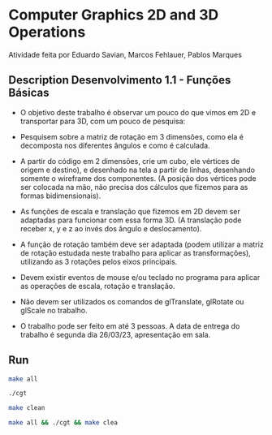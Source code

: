 # Computer Graphics 2D and 3D Operations

Atividade feita por Eduardo Savian, Marcos Fehlauer, Pablos Marques

## Description Desenvolvimento 1.1 - Funções Básicas

- O objetivo deste trabalho é observar um pouco do que vimos em 2D e transportar para 3D, com um pouco de pesquisa:

- Pesquisem sobre a matriz de rotação em 3 dimensões, como ela é decomposta nos diferentes ângulos e como é calculada.

- A partir do código em 2 dimensões, crie um cubo, ele vértices de origem e destino), e desenhado na tela a partir de linhas, desenhando somente o wireframe dos componentes. (A posição dos vértices pode ser colocada na mão, não precisa dos cálculos que fizemos para as formas bidimensionais).

- As funções de escala e translação que fizemos em 2D devem ser adaptadas para funcionar com essa forma 3D. (A translação pode receber x, y e z ao invés dos ângulo e deslocamento).

- A função de rotação também deve ser adaptada (podem utilizar a matriz de rotação estudada neste trabalho para aplicar as transformações), utilizando as 3 rotações pelos eixos principais.

- Devem existir eventos de mouse e/ou teclado no programa para aplicar as operações de escala, rotação e translação.

- Não devem ser utilizados os comandos de glTranslate, glRotate ou glScale no trabalho.

- O trabalho pode ser feito em até 3 pessoas. A data de entrega do trabalho é segunda dia 26/03/23, apresentação em sala.

## Run

```bash
make all
```

```bash
./cgt
```

```bash
make clean
```

```bash
make all && ./cgt && make clea
```
